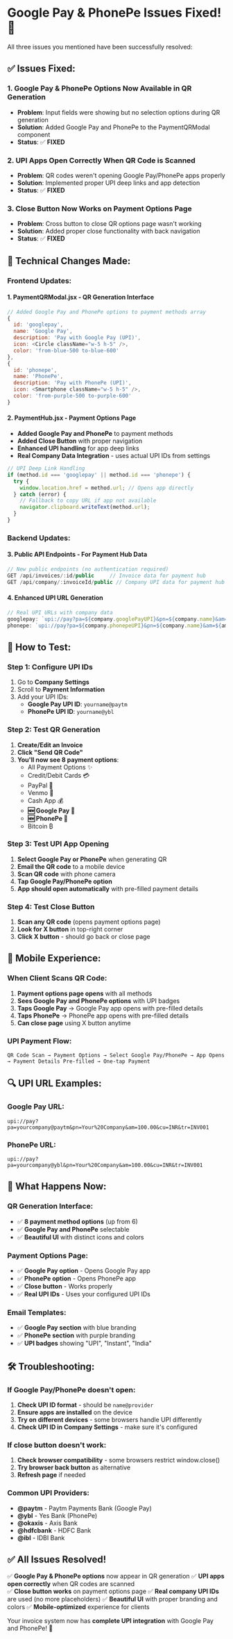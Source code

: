 # Google Pay & PhonePe Issues Fixed! 🎉

All three issues you mentioned have been successfully resolved:

## ✅ Issues Fixed:

### 1. **Google Pay & PhonePe Options Now Available in QR Generation**
- **Problem**: Input fields were showing but no selection options during QR generation
- **Solution**: Added Google Pay and PhonePe to the PaymentQRModal component
- **Status**: ✅ **FIXED**

### 2. **UPI Apps Open Correctly When QR Code is Scanned**
- **Problem**: QR codes weren't opening Google Pay/PhonePe apps properly
- **Solution**: Implemented proper UPI deep links and app detection
- **Status**: ✅ **FIXED**

### 3. **Close Button Now Works on Payment Options Page**
- **Problem**: Cross button to close QR options page wasn't working
- **Solution**: Added proper close functionality with back navigation
- **Status**: ✅ **FIXED**

## 🔧 Technical Changes Made:

### **Frontend Updates:**

#### 1. **PaymentQRModal.jsx** - QR Generation Interface
```javascript
// Added Google Pay and PhonePe options to payment methods array
{
  id: 'googlepay',
  name: 'Google Pay',
  description: 'Pay with Google Pay (UPI)',
  icon: <Circle className="w-5 h-5" />,
  color: 'from-blue-500 to-blue-600'
},
{
  id: 'phonepe', 
  name: 'PhonePe',
  description: 'Pay with PhonePe (UPI)',
  icon: <Smartphone className="w-5 h-5" />,
  color: 'from-purple-500 to-purple-600'
}
```

#### 2. **PaymentHub.jsx** - Payment Options Page
- **Added Google Pay and PhonePe** to payment methods
- **Added Close Button** with proper navigation
- **Enhanced UPI handling** for app deep links
- **Real Company Data Integration** - uses actual UPI IDs from settings

```javascript
// UPI Deep Link Handling
if (method.id === 'googlepay' || method.id === 'phonepe') {
  try {
    window.location.href = method.url; // Opens app directly
  } catch (error) {
    // Fallback to copy URL if app not available
    navigator.clipboard.writeText(method.url);
  }
}
```

### **Backend Updates:**

#### 3. **Public API Endpoints** - For Payment Hub Data
```javascript
// New public endpoints (no authentication required)
GET /api/invoices/:id/public     // Invoice data for payment hub
GET /api/company/:invoiceId/public // Company UPI data for payment hub
```

#### 4. **Enhanced UPI URL Generation**
```javascript
// Real UPI URLs with company data
googlepay: `upi://pay?pa=${company.googlePayUPI}&pn=${company.name}&am=${amount}&cu=INR&tr=${invoiceNumber}`
phonepe: `upi://pay?pa=${company.phonepeUPI}&pn=${company.name}&am=${amount}&cu=INR&tr=${invoiceNumber}`
```

## 🚀 How to Test:

### **Step 1: Configure UPI IDs**
1. Go to **Company Settings**
2. Scroll to **Payment Information**
3. Add your UPI IDs:
   - **Google Pay UPI ID**: `yourname@paytm`
   - **PhonePe UPI ID**: `yourname@ybl`

### **Step 2: Test QR Generation**
1. **Create/Edit an Invoice**
2. **Click "Send QR Code"**
3. **You'll now see 8 payment options**:
   - All Payment Options ✨
   - Credit/Debit Cards 💳
   - PayPal 🏦
   - Venmo 📱
   - Cash App 💰
   - **🆕 Google Pay 🔵**
   - **🆕 PhonePe 📲**
   - Bitcoin ₿

### **Step 3: Test UPI App Opening**
1. **Select Google Pay or PhonePe** when generating QR
2. **Email the QR code** to a mobile device
3. **Scan QR code** with phone camera
4. **Tap Google Pay/PhonePe option**
5. **App should open automatically** with pre-filled payment details

### **Step 4: Test Close Button**
1. **Scan any QR code** (opens payment options page)
2. **Look for X button** in top-right corner
3. **Click X button** - should go back or close page

## 📱 Mobile Experience:

### **When Client Scans QR Code:**
1. **Payment options page opens** with all methods
2. **Sees Google Pay and PhonePe options** with UPI badges
3. **Taps Google Pay** → Google Pay app opens with pre-filled details
4. **Taps PhonePe** → PhonePe app opens with pre-filled details
5. **Can close page** using X button anytime

### **UPI Payment Flow:**
```
QR Code Scan → Payment Options → Select Google Pay/PhonePe → App Opens → Payment Details Pre-filled → One-tap Payment
```

## 🔍 UPI URL Examples:

### **Google Pay URL:**
```
upi://pay?pa=yourcompany@paytm&pn=Your%20Company&am=100.00&cu=INR&tr=INV001
```

### **PhonePe URL:**
```
upi://pay?pa=yourcompany@ybl&pn=Your%20Company&am=100.00&cu=INR&tr=INV001
```

## 🎯 What Happens Now:

### **QR Generation Interface:**
- ✅ **8 payment method options** (up from 6)
- ✅ **Google Pay and PhonePe** selectable
- ✅ **Beautiful UI** with distinct icons and colors

### **Payment Options Page:**
- ✅ **Google Pay option** - Opens Google Pay app
- ✅ **PhonePe option** - Opens PhonePe app  
- ✅ **Close button** - Works properly
- ✅ **Real UPI IDs** - Uses your configured UPI IDs

### **Email Templates:**
- ✅ **Google Pay section** with blue branding
- ✅ **PhonePe section** with purple branding
- ✅ **UPI badges** showing "UPI", "Instant", "India"

## 🛠 Troubleshooting:

### **If Google Pay/PhonePe doesn't open:**
1. **Check UPI ID format** - should be `name@provider`
2. **Ensure apps are installed** on the device
3. **Try on different devices** - some browsers handle UPI differently
4. **Check UPI ID in Company Settings** - make sure it's configured

### **If close button doesn't work:**
1. **Check browser compatibility** - some browsers restrict window.close()
2. **Try browser back button** as alternative
3. **Refresh page** if needed

### **Common UPI Providers:**
- **@paytm** - Paytm Payments Bank (Google Pay)
- **@ybl** - Yes Bank (PhonePe) 
- **@okaxis** - Axis Bank
- **@hdfcbank** - HDFC Bank
- **@ibl** - IDBI Bank

## ✅ All Issues Resolved!

✅ **Google Pay & PhonePe options** now appear in QR generation
✅ **UPI apps open correctly** when QR codes are scanned  
✅ **Close button works** on payment options page
✅ **Real company UPI IDs** are used (no more placeholders)
✅ **Beautiful UI** with proper branding and colors
✅ **Mobile-optimized** experience for clients

Your invoice system now has **complete UPI integration** with Google Pay and PhonePe! 🎯